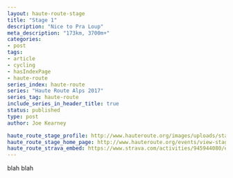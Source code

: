 ```yaml
---
layout: haute-route-stage
title: "Stage 1"
description: "Nice to Pra Loup"
meta_description: "173km, 3700m+"
categories:
- post
tags:
- article
- cycling
- hasIndexPage
- haute-route
series_index: haute-route
series: "Haute Route Alps 2017"
series_tag: haute-route
include_series_in_header_title: true
status: published
type: post
author: Joe Kearney

haute_route_stage_profile: http://www.hauteroute.org/images/uploads/stages/2017/Profiles_Haute_Route_Alps-01.jpg
haute_route_stage_home_page: http://www.hauteroute.org/events/view-stage/stage-1-alps-2017
haute_route_strava_embed: https://www.strava.com/activities/945944080/embed/56211a38d2955d536f5c47840564424c5dda59be
---
```


blah blah
